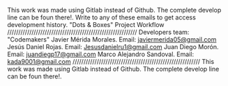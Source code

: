 This work was made using Gitlab instead of Github. 
The complete develop line can be foun there!.
Write to any of these emails to get access development history.
"Dots & Boxes" Project Workflow
///////////////////////////////////////////////////////////
Developers team: "Codemakers"
Javier Mérida Morales. 			Email: javiermerida05@gmail.com
Jesús Daniel Rojas. 		    Email: Jesusdanielru1@gmail.com
Juan Diego Morón. 				Email: juandiegp17@gmail.com
Marco Alejandro Sandoval.   	Email: kada9001@gmail.com
//////////////////////////////////////////////////////////
This work was made using Gitlab instead of Github. 
The complete develop line can be foun there!.
